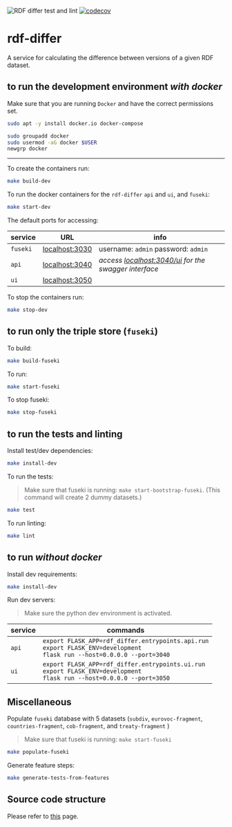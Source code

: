 ![RDF differ test and lint](https://github.com/eu-vocabularies/rdf-differ/workflows/RDF%20differ%20test%20and%20lint/badge.svg)
[![codecov](https://codecov.io/gh/eu-vocabularies/rdf-differ/branch/master/graph/badge.svg)](https://codecov.io/gh/eu-vocabularies/rdf-differ)

# rdf-differ
A service for calculating the difference between versions of a given RDF dataset. 

## to run the development environment *with docker*

Make sure that you are running `Docker` and have the correct permissions set.

```bash
sudo apt -y install docker.io docker-compose

sudo groupadd docker
sudo usermod -aG docker $USER
newgrp docker
```
---
To create the containers run:
```bash
make build-dev
```
To run the docker containers for the `rdf-differ` `api` and `ui`, and `fuseki`:
```bash
make start-dev
```

The default ports for accessing:

service | URL | info
------- | ------- | ----
`fuseki`| [localhost:3030](http://localhost:3030) | username: `admin` password: `admin`
`api` | [localhost:3040](http://localhost:3040) | _access [localhost:3040/ui](http://localhost:3040/ui) for the swagger interface_ 
`ui` | [localhost:3050](http://localhost:3050)


To stop the containers run:
```bash
make stop-dev
```

## to run only the triple store (`fuseki`)
To build: 
```bash
make build-fuseki
```

To run: 
```bash
make start-fuseki
```

To stop fuseki:
```bash
make stop-fuseki
``` 

## to run the tests and linting
Install test/dev dependencies:
```bash
make install-dev
```

To run the tests:
> Make sure that fuseki is running: `make start-bootstrap-fuseki`. (This command will create 2 dummy datasets.)
```bash
make test
```

To run linting:
```bash
make lint
```

## to run *without docker*

Install dev requirements:

```bash
make install-dev
```

Run dev servers:
> Make sure the python dev environment is activated.

service | commands 
------- | ------- 
`api` | ```export FLASK_APP=rdf_differ.entrypoints.api.run``` <br> ```export FLASK_ENV=development``` <br> ```flask run --host=0.0.0.0 --port=3040```  
`ui` | ```export FLASK_APP=rdf_differ.entrypoints.ui.run``` <br> ```export FLASK_ENV=development``` <br> ```flask run --host=0.0.0.0 --port=3050```  


## Miscellaneous
Populate `fuseki` database with 5 datasets (`subdiv`, `eurovoc-fragment`, `countries-fragment`, `cob-fragment`, and `treaty-fragment` )
> Make sure that fuseki is running: `make start-fuseki`
```bash
make populate-fuseki
```

Generate feature steps:
```bash
make generate-tests-from-features
```

## Source code structure

Please refer to [this](https://meaningfy.atlassian.net/l/c/bK0uVdG7) page.


